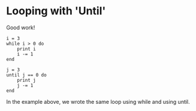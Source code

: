 # Looping with 'Until'

Good work!

    i = 3
    while i > 0 do
        print i
        i -= 1
    end

    j = 3
    until j == 0 do
        print j
        j -= 1
    end

In the example above, we wrote the same loop using while and using until.
